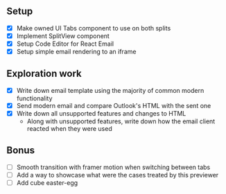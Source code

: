 ## Setup

- [x] Make owned UI Tabs component to use on both splits
- [x] Implement SplitView component
- [x] Setup Code Editor for React Email
- [x] Setup simple email rendering to an iframe

## Exploration work

- [x] Write down email template using the majority of common modern functionality
- [x] Send modern email and compare Outlook's HTML with the sent one
- [x] Write down all unsupported features and changes to HTML
    - Along with unsupported features, write down how the email client reacted when they were used

## Bonus

- [ ] Smooth transition with framer motion when switching between tabs
- [ ] Add a way to showcase what were the cases treated by this previewer
- [ ] Add cube easter-egg
